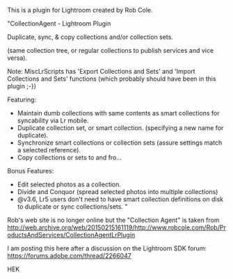 This is a plugin for Lightroom created by Rob Cole. 

"CollectionAgent - Lightroom Plugin

Duplicate, sync, & copy collections and/or collection sets.

(same collection tree, or regular collections to publish services and vice versa).

Note: MiscLrScripts has 'Export Collections and Sets' and 'Import Collections and Sets' functions (which probably should have been in this plugin ;-})

Featuring:
* Maintain dumb collections with same contents as smart collections for syncability via Lr mobile.
* Duplicate collection set, or smart collection. (specifying a new name for duplicate).
* Synchronize smart collections or collection sets (assure settings match a selected reference).
* Copy collections or sets to and fro...

Bonus Features:
* Edit selected photos as a collection.
* Divide and Conquor (spread selected photos into multiple collections)
* @v3.6, Lr5 users don't need to have smart collection definitions on disk to duplicate or sync collections/sets.
"

Rob's web site is no longer online but the "Collection Agent" is taken from 
http://web.archive.org/web/20150215161119/http://www.robcole.com/Rob/ProductsAndServices/CollectionAgentLrPlugin

I am posting this here after a discussion on the Lightroom SDK forum: https://forums.adobe.com/thread/2266047

HEK
